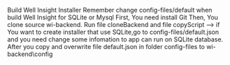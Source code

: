 Build Well Insight Installer
Remember change config-files/default when build Well Insight for SQLite or Mysql
First, You need install Git
Then, You clone source wi-backend. Run file cloneBackend and file copyScript 
--> if You want to create installer that use SQLite,go to config-files/default.json and you need change some infomation to app can run on SQLite database. After you copy and overwrite file default.json in folder config-files to wi-backend\config